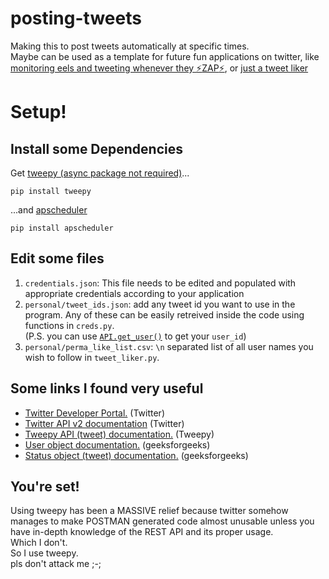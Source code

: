 # posting-tweets

Making this to post tweets automatically at specific times.<br>
Maybe can be used as a template for future fun applications on twitter, like [monitoring eels and tweeting whenever they :zap:ZAP:zap:](https://twitter.com/EelectricMiguel), or [just a tweet liker](https://github.com/cliff-4/posting-tweets/blob/main/tweet_liker.py)

# Setup!
## Install some Dependencies
Get [tweepy (async package not required)](https://docs.tweepy.org/en/stable/install.html)...
```
pip install tweepy
```
...and [apscheduler](https://apscheduler.readthedocs.io/en/3.x/userguide.html)
```
pip install apscheduler
```
## Edit some files
1. `credentials.json`: This file needs to be edited and populated with appropriate credentials according to your application
2. `personal/tweet_ids.json`: add any tweet id you want to use in the program. Any of these can be easily retreived inside the code using functions in `creds.py`. <br>
(P.S. you can use [`API.get_user()`](https://docs.tweepy.org/en/stable/api.html#tweepy.API.get_user) to get your `user_id`)
3. `personal/perma_like_list.csv`: `\n` separated list of all user names you wish to follow in `tweet_liker.py`.

## Some links I found very useful
- [Twitter Developer Portal.](https://developer.twitter.com/en/portal/dashboard) (Twitter) <br>
- [Twitter API v2 documentation](https://developer.twitter.com/en/docs/twitter-api/tweets/lookup/introduction) (Twitter) <br>
- [Tweepy API (tweet) documentation.](https://docs.tweepy.org/en/stable/api.html) (Tweepy) <br>
- [User object documentation.](https://www.geeksforgeeks.org/python-user-object-in-tweepy/) (geeksforgeeks) <br>
- [Status object (tweet) documentation.](https://www.geeksforgeeks.org/python-status-object-in-tweepy) (geeksforgeeks) <br>


## You're set!
Using tweepy has been a MASSIVE relief because twitter somehow manages to make POSTMAN generated code almost unusable unless you have in-depth knowledge of the REST API and its proper usage. <br>
Which I don't. <br>
So I use tweepy. <br>
pls don't attack me ;-;